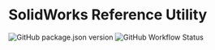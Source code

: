 # SolidWorks Reference Utility

![GitHub package.json version](https://img.shields.io/github/package-json/v/scottmwyant/SolidWorksReferenceUtility) ![GitHub Workflow Status](https://img.shields.io/github/workflow/status/scottmwyant/SolidWorksReferenceUtility/CI)
